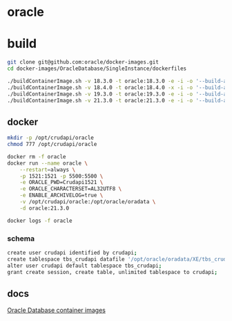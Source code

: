 # oracle

# build
```bash
git clone git@github.com:oracle/docker-images.git
cd docker-images/OracleDatabase/SingleInstance/dockerfiles

./buildContainerImage.sh -v 18.3.0 -t oracle:18.3.0 -e -i -o '--build-arg SLIMMING=false'
./buildContainerImage.sh -v 18.4.0 -t oracle:18.4.0 -x -i -o '--build-arg SLIMMING=false'
./buildContainerImage.sh -v 19.3.0 -t oracle:19.3.0 -e -i -o '--build-arg SLIMMING=false'
./buildContainerImage.sh -v 21.3.0 -t oracle:21.3.0 -e -i -o '--build-arg SLIMMING=false'
```

## docker
```bash
mkdir -p /opt/crudapi/oracle
chmod 777 /opt/crudapi/oracle

docker rm -f oracle
docker run --name oracle \
    --restart=always \
    -p 1521:1521 -p 5500:5500 \
    -e ORACLE_PWD=Crudapi1521 \
    -e ORACLE_CHARACTERSET=AL32UTF8 \
    -e ENABLE_ARCHIVELOG=true \
    -v /opt/crudapi/oracle:/opt/oracle/oradata \
    -d oracle:21.3.0

docker logs -f oracle
``` 

### schema
```bash
create user crudapi identified by crudapi;
create tablespace tbs_crudapi datafile '/opt/oracle/oradata/XE/tbs_crudapi.dbf' size 2048M;
alter user crudapi default tablespace tbs_crudapi;
grant create session, create table, unlimited tablespace to crudapi;
```

## docs
[Oracle Database container images](https://github.com/oracle/docker-images/blob/main/OracleDatabase/SingleInstance/README.md)

